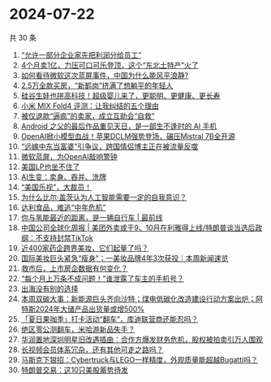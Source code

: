 # 2024-07-22

共 30 条

<!-- BEGIN 36KR -->
<!-- 最后更新时间 2024-07-22 04:00:54 +0800 -->
1. [“允许一部分企业家先把利润分给员工”](https://36kr.com/p/2871375827308935)
1. [4个月卖1亿，力压可口可乐登顶，这个“东北土特产”火了](https://36kr.com/p/2870563795062921)
1. [如何看待微软这次蓝屏事件，中国为什么能风平浪静?](https://36kr.com/p/2870440815300996)
1. [2.5万全款买房，“新鹤岗”挤满了想躺平的年轻人](https://36kr.com/p/2871294420652166)
1. [硅谷生娃也拼高科技！超级婴儿来了，更聪明、更健康、更长寿](https://36kr.com/p/2871417516331395)
1. [小米 MIX Fold4 评测：让我纠结的五个理由](https://36kr.com/p/2870211403403656)
1. [被仅退款“逼疯”的卖家，成立互助会“自救”](https://36kr.com/p/2870505434356617)
1. [Android 之父的最后作品重见天日，是一部生不逢时的 AI 手机](https://36kr.com/p/2870438282875265)
1. [OpenAI掀小模型血战！苹果DCLM强势登场，碾压Mistral 7B全开源](https://36kr.com/p/2871685003022468)
1. [“远嫁中东当富婆”引争议，跨国情侣博主正在被流量反噬](https://36kr.com/p/2870606971949443)
1. [微软蓝屏，为OpenAI敲响警钟](https://36kr.com/p/2871574381678976)
1. [美国LP也坐不住了](https://36kr.com/p/2871409005695112)
1. [AI生变：卖身、吞并、洗牌](https://36kr.com/p/2871429290545280)
1. [“美国乐视”，大裁员！](https://36kr.com/p/2870607021428873)
1. [为什么比尔·盖茨认为人工智能需要一定的自我意识？](https://36kr.com/p/2854588686731913)
1. [达利食品，难逃“中年危机”](https://36kr.com/p/2870190193662849)
1. [你与氢能最近的距离，是一辆自行车 | 最前线](https://36kr.com/p/2871652283650436)
1. [中国公司全球化周报 | 美团外卖或于9、10月在利雅得上线/特朗普谈当选后政纲：不支持封禁TikTok](https://36kr.com/p/2870227455693187)
1. [近400家药企跨界美妆，它们起量了吗？](https://36kr.com/p/2870505541095813)
1. [国际美妆巨头紧急“瘦身”；一美妆品牌4年3次获投｜本周新闻速览](https://36kr.com/p/2870505662009734)
1. [救市后，上市房企数据有何变化？](https://36kr.com/p/2870340191818113)
1. [“每个月上万条不成问题！”谁泄露了车主的手机号？](https://36kr.com/p/2871336142147714)
1. [出海没有别的选择](https://36kr.com/p/2870566655725699)
1. [本周双碳大事：新能源巨头齐向沙特；煤电低碳化改造建设行动方案出炉；阿特斯2024年大储产品出货量或增500%](https://36kr.com/p/2871786434122120)
1. [「夏日果咖季」打卡活动“翻车”，库迪联营商还能忍吗？](https://36kr.com/p/2870616294264967)
1. [绝区零公测翻车，米哈游新品失手？](https://36kr.com/p/2870080158077314)
1. [华润置地深圳明星旧改遇插曲：合作方爆发财务危机，股权被拍卖引万人围观](https://36kr.com/p/2870363370639749)
1. [长视频会员体系冗杂，还有其他可走之路吗？](https://36kr.com/p/2869977091002760)
1. [马斯克下狠招：Cybertruck与LEGO一样精度，外观质量能超越Bugatti吗？](https://36kr.com/p/2871323587352961)
1. [特朗普交易：这10只美股蓄势待发](https://36kr.com/p/2871285498024329)
<!-- END 36KR -->